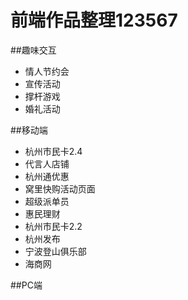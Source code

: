 # 前端作品整理123567

##趣味交互
 - 情人节约会
 - 宣传活动
 - 撑杆游戏
 - 婚礼活动

##移动端
 - 杭州市民卡2.4
 - 代言人店铺
 - 杭州通优惠
 - 窝里快购活动页面
 - 超级派单员
 - 惠民理财
 - 杭州市民卡2.2
 - 杭州发布
 - 宁波登山俱乐部
 - 海商网

##PC端
